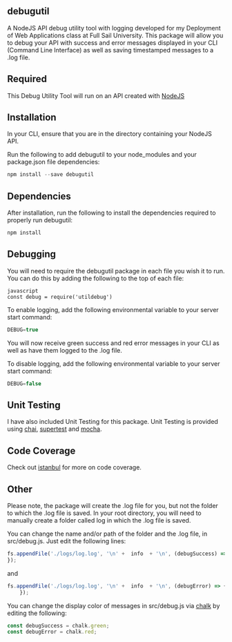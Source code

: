 ## debugutil
A NodeJS API debug utility tool with logging developed for my Deployment of Web Applications class at Full Sail University. This package will allow you to debug your API with success and error messages displayed in your CLI (Command Line Interface) as well as saving timestamped messages to a .log file.

## Required
This Debug Utility Tool will run on an API created with [NodeJS](https://nodejs.org/en/)

## Installation
In your CLI, ensure that you are in the directory containing your NodeJS API.

Run the following to add debugutil to your node_modules and your package.json file dependencies:
```javascript
npm install --save debugutil
```

## Dependencies
After installation, run the following to install the dependencies required to properly run debugutil:
```javascript
npm install
```

## Debugging
You will need to require the debugutil package in each file you wish it to run. You can do this by adding the following to the top of each file:
```
javascript
const debug = require('utildebug')
```

To enable logging, add the following environmental variable to your server start command:
```javascript
DEBUG=true
```

You will now receive green success and red error messages in your CLI as well as have them logged to the .log file.

To disable logging, add the following environmental variable to your server start command:
```javascript
DEBUG=false
```

## Unit Testing
I have also included Unit Testing for this package. Unit Testing is provided using [chai](https://www.npmjs.com/package/chai), [supertest](https://www.npmjs.com/package/supertest) and [mocha](https://www.npmjs.com/package/mocha).

## Code Coverage
Check out [istanbul](https://www.npmjs.com/package/istanbul) for more on code coverage.

## Other
Please note, the package will create the .log file for you, but not the folder to which the .log file is saved. In your root directory, you will need to manually create a folder called log in which the .log file is saved.

You can change the name and/or path of the folder and the .log file, in src/debug.js. Just edit the following lines:
```javascript
fs.appendFile('./logs/log.log', '\n' +  info  + '\n', (debugSuccess) => {
});
```
and
```javascript
fs.appendFile('./logs/log.log', '\n' +  info  + '\n', (debugError) => {
    });
```    

You can change the display color of messages in src/debug.js via [chalk](https://www.npmjs.com/package/chalk) by editing the following:
```javascript
const debugSuccess = chalk.green;
const debugError = chalk.red;
```
